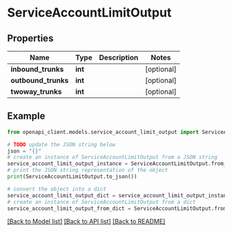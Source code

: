 # ServiceAccountLimitOutput


## Properties

Name | Type | Description | Notes
------------ | ------------- | ------------- | -------------
**inbound_trunks** | **int** |  | [optional] 
**outbound_trunks** | **int** |  | [optional] 
**twoway_trunks** | **int** |  | [optional] 

## Example

```python
from openapi_client.models.service_account_limit_output import ServiceAccountLimitOutput

# TODO update the JSON string below
json = "{}"
# create an instance of ServiceAccountLimitOutput from a JSON string
service_account_limit_output_instance = ServiceAccountLimitOutput.from_json(json)
# print the JSON string representation of the object
print(ServiceAccountLimitOutput.to_json())

# convert the object into a dict
service_account_limit_output_dict = service_account_limit_output_instance.to_dict()
# create an instance of ServiceAccountLimitOutput from a dict
service_account_limit_output_from_dict = ServiceAccountLimitOutput.from_dict(service_account_limit_output_dict)
```
[[Back to Model list]](../README.md#documentation-for-models) [[Back to API list]](../README.md#documentation-for-api-endpoints) [[Back to README]](../README.md)


